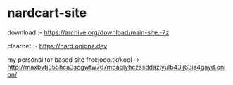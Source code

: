 # nardcart-site
download :- https://archive.org/download/main-site.-7z

clearnet :- https://nard.onionz.dev

my personal tor based site freejooo.tk/kool -> http://maxbvtj355hca3scgwtw767mbaqlyhczssddazlyulb43ij63is4gayd.onion/ 
